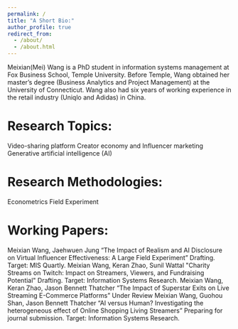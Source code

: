 ```yaml
---
permalink: /
title: "A Short Bio:"
author_profile: true
redirect_from: 
  - /about/
  - /about.html
---
```


Meixian(Mei) Wang is a PhD student in information systems management at Fox Business School, Temple University. Before Temple, Wang obtained her master’s degree (Business Analytics and Project Management) at the University of Connecticut. Wang also had six years of working experience in the retail industry (Uniqlo and Adidas) in China.

Research Topics:
======
Video-sharing platform
Creator economy and Influencer marketing
Generative artificial intelligence (AI)

Research Methodologies:
======
Econometrics
Field Experiment

Working Papers:
======
Meixian Wang, Jaehwuen Jung “The Impact of Realism and AI Disclosure on Virtual Influencer Effectiveness: A Large Field Experiment”
Drafting. Target: MIS Quartly.
Meixian Wang, Keran Zhao, Sunil Wattal "Charity Streams on Twitch: Impact on Streamers, Viewers, and Fundraising Potential"
Drafting. Target: Information Systems Research.
Meixian Wang, Keran Zhao, Jason Bennett Thatcher “The Impact of Superstar Exits on Live Streaming E-Commerce Platforms”
Under Review
Meixian Wang, Guohou Shan, Jason Bennett Thatcher “AI versus Human? Investigating the heterogeneous effect of Online Shopping Living Streamers”
Preparing for journal submission. Target: Information Systems Research.

